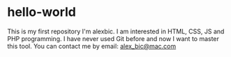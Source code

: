 # hello-world
This is my first repository
I'm alexbic.
I am interested in HTML, CSS, JS and PHP programming.
I have never used Git before and now I want to master this tool.
You can contact me by email: alex_bic@mac.com
